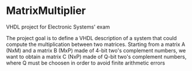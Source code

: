 # MatrixMultiplier
VHDL project for Electronic Systems' exam

The project goal is to define a VHDL description of a system that could compute the multiplication between two matrices. Starting from a matrix A (NxM) and a matrix B (MxP) made of 4-bit two's complement numbers, we want to obtain a matrix C (NxP) made of Q-bit two's complement numbers, where Q must be choosen in order to avoid finite arithmetic errors
